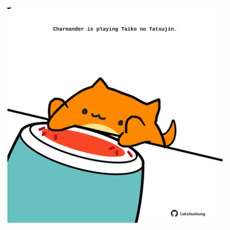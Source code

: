 <!-- built at 27/02/2025, 20:00:42 UTC -->
<p align="center">
  <img width="500" height="500" src="./ReadmeImage.svg">
</p>
